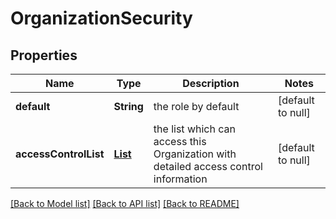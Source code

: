 # OrganizationSecurity
## Properties

Name | Type | Description | Notes
------------ | ------------- | ------------- | -------------
**default** | **String** | the role by default | [default to null]
**accessControlList** | [**List**](RbacAccessControl.md) | the list which can access this Organization with detailed access control information | [default to null]

[[Back to Model list]](../README.md#documentation-for-models) [[Back to API list]](../README.md#documentation-for-api-endpoints) [[Back to README]](../README.md)

